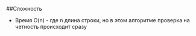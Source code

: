 ##Сложность
- Время O(n) - где n длина строки, но в этом алгоритме проверка на четность происходит сразу